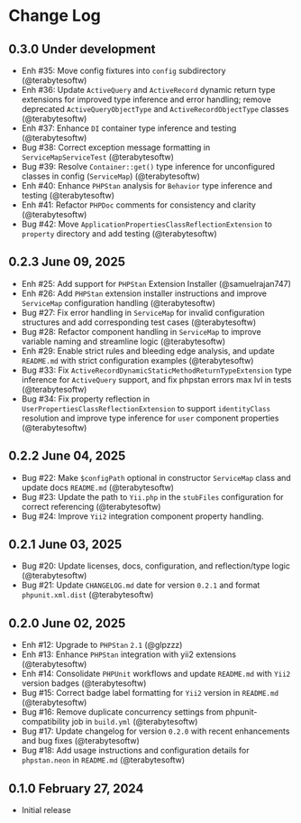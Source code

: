 # Change Log

## 0.3.0 Under development

- Enh #35: Move config fixtures into `config` subdirectory (@terabytesoftw)
- Enh #36: Update `ActiveQuery` and `ActiveRecord` dynamic return type extensions for improved type inference and error handling; remove deprecated `ActiveQueryObjectType` and `ActiveRecordObjectType` classes (@terabytesoftw)
- Enh #37: Enhance `DI` container type inference and testing (@terabytesoftw)
- Bug #38: Correct exception message formatting in `ServiceMapServiceTest` (@terabytesoftw)
- Bug #39: Resolve `Container::get()` type inference for unconfigured classes in config (`ServiceMap`) (@terabytesoftw)
- Enh #40: Enhance `PHPStan` analysis for `Behavior` type inference and testing (@terabytesoftw)
- Enh #41: Refactor `PHPDoc` comments for consistency and clarity (@terabytesoftw)
- Bug #42: Move `ApplicationPropertiesClassReflectionExtension` to `property` directory and add testing (@terabytesoftw)

## 0.2.3 June 09, 2025

- Enh #25: Add support for `PHPStan` Extension Installer (@samuelrajan747)
- Enh #26: Add `PHPStan` extension installer instructions and improve `ServiceMap` configuration handling (@terabytesoftw)
- Bug #27: Fix error handling in `ServiceMap` for invalid configuration structures and add corresponding test cases (@terabytesoftw)
- Bug #28: Refactor component handling in `ServiceMap` to improve variable naming and streamline logic (@terabytesoftw)
- Enh #29: Enable strict rules and bleeding edge analysis, and update `README.md` with strict configuration examples (@terabytesoftw)
- Bug #33: Fix `ActiveRecordDynamicStaticMethodReturnTypeExtension` type inference for `ActiveQuery` support, and fix phpstan errors max lvl in tests (@terabytesoftw)
- Bug #34: Fix property reflection in `UserPropertiesClassReflectionExtension` to support `identityClass` resolution and improve type inference for `user` component properties (@terabytesoftw)

## 0.2.2 June 04, 2025

- Bug #22: Make `$configPath` optional in constructor `ServiceMap` class and update docs `README.md` (@terabytesoftw)
- Bug #23: Update the path to `Yii.php` in the `stubFiles` configuration for correct referencing (@terabytesoftw)
- Bug #24: Improve `Yii2` integration component property handling.

## 0.2.1 June 03, 2025

- Bug #20: Update licenses, docs, configuration, and reflection/type logic (@terabytesoftw)
- Bug #21: Update `CHANGELOG.md` date for version `0.2.1` and format `phpunit.xml.dist` (@terabytesoftw)

## 0.2.0 June 02, 2025

- Enh #12: Upgrade to `PHPStan` `2.1` (@glpzzz)
- Enh #13: Enhance `PHPStan` integration with yii2 extensions (@terabytesoftw)
- Enh #14: Consolidate `PHPUnit` workflows and update `README.md` with `Yii2` version badges (@terabytesoftw)
- Bug #15: Correct badge label formatting for `Yii2` version in `README.md` (@terabytesoftw)
- Bug #16: Remove duplicate concurrency settings from phpunit-compatibility job in `build.yml` (@terabytesoftw)
- Bug #17: Update changelog for version `0.2.0` with recent enhancements and bug fixes (@terabytesoftw)
- Bug #18: Add usage instructions and configuration details for `phpstan.neon` in `README.md` (@terabytesoftw)

## 0.1.0 February 27, 2024

- Initial release
